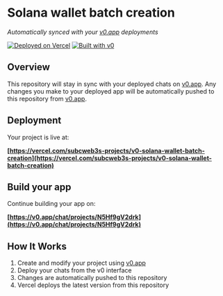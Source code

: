 # Solana wallet batch creation

*Automatically synced with your [v0.app](https://v0.app) deployments*

[![Deployed on Vercel](https://img.shields.io/badge/Deployed%20on-Vercel-black?style=for-the-badge&logo=vercel)](https://vercel.com/subcweb3s-projects/v0-solana-wallet-batch-creation)
[![Built with v0](https://img.shields.io/badge/Built%20with-v0.app-black?style=for-the-badge)](https://v0.app/chat/projects/N5Hf9gV2drk)

## Overview

This repository will stay in sync with your deployed chats on [v0.app](https://v0.app).
Any changes you make to your deployed app will be automatically pushed to this repository from [v0.app](https://v0.app).

## Deployment

Your project is live at:

**[https://vercel.com/subcweb3s-projects/v0-solana-wallet-batch-creation](https://vercel.com/subcweb3s-projects/v0-solana-wallet-batch-creation)**

## Build your app

Continue building your app on:

**[https://v0.app/chat/projects/N5Hf9gV2drk](https://v0.app/chat/projects/N5Hf9gV2drk)**

## How It Works

1. Create and modify your project using [v0.app](https://v0.app)
2. Deploy your chats from the v0 interface
3. Changes are automatically pushed to this repository
4. Vercel deploys the latest version from this repository